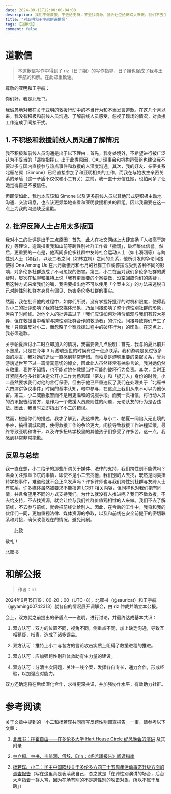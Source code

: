 ```yaml
---
date: 2024-09-11T12:00:00-04:00
description: 我们不做救援，不去给支持，不去找资源，就会让位给反跨人来做。我们不去了解前线，不去参与前线，就会把前线让给反跨人。
title: "对亚明和王宇航的道歉信"
tags: [道歉信]
comment: false
---
```


# 道歉信

> 本道歉信写作中得到了 riz（日子姐）的写作指导，日子姐也促成了我与王宇航的和解。在此郑重致谢。

尊敬的亚明和王宇航：

你们好，我是北雁书。

我诚恳地对我在关于亚明的救援行动中的不当行为和不当发言道歉。在这几个月以来，我没有积极和前线人员沟通、了解前线人员感受，忽视了现场的情况，对救援工作造成了间接干扰。

## 1. 不积极和救援前线人员沟通了解情况

我不积极和前线人员沟通是出于以下理由：首先，我身处境外，不希望进行被广泛认为不妥当的「遥控指挥」。出于此类原因，OAU 理事会和机构运营组也建议我不要过多与国内直接参与热点事件和救援的人深度沟通。其次，我的好友、亲密关系北雁冬翼（Simone）已经直接参加了和亚明相关的工作，而我在与她发生亲密关系的矛盾（这一矛盾不仅仅和小二有关）之前，我一直十分信任她，也怕问多了让她觉得自己不被信任。

但即使如此，我也本应该和 Simone 以及更多前线人员以其他形式更积极主动地沟通、交流讯息，也应该更频繁地查看和亚明救援相关的群组。因此我需要在这一点上为我的沟通缺乏道歉。

## 2. 批评反跨人士占用太多版面

我对小二的批评是出于三点原因：首先，此人在社交网络上大肆宣扬「人权高于跨权」等理论，造谣指责我和山前等跨性别社群工作者「撒谎」，破坏集体信誉。然后，更重要的一点是，他离间多伦多社群中友跨社会运动人士（如韦漪涵等）与跨性别人士（如我），以及二者之间（如林立桐）之间的关系，他所引发的争论间接使得 One Among Us 在六月骄傲月和七月的社群工作或停摆或受到各种不同的影响，对多伦多社群造成了不可忽视的伤害。第三，小二在面对我们多伦多社群的质疑时，屡次在私聊和推特上说「我有更重要的个案要做，没空回应你们的质疑」，用这种方式来堵我们的嘴，我需要指出他不可以使用「个案主义」的方法来逃脱自己对跨性别社群本身具有偏见、伤害多伦多社群的事实。

然而，我在批评他的过程中，如你们所说，没有掌握好批评的时机和限度，使得我对小二的批评影响了我的社交媒体形象，乃至间接影响了整个跨性别社群的形象，污染了时间线。对他个人的批评盖过了「我们应该如何对待价值观与我们有较大差异，但在救援当中希望与跨性别社群合作的救助者」的讨论。间接导致你们产生了我「只顾着反对小二，而忽略了个案救援过程中的破坏行为」的印象。在这点上，我必须道歉。

关于帕夏声讨小二时立即加入的情况，我需要做几点说明：首先，我与帕夏此前并不熟悉，只是在今年 3 月游魂逝世的时候有过一点点联系。我和游魂是见过很多面的朋友，我对她的逝世一直感到非常惋惜。而帕夏是游魂重要的亲密关系，曾为游魂逝世写下过一篇情真意切的悼文，因此此人虽然经常有抽象言论，我对她仍然有敬重。我并不知情，也不能对她在救援当中可能的破坏行为负责。其次，当时正好紧随多伦多社群决定公开小二作为杨若晖「密友」和「捉刀人」身份的时候，小二虽然要求我们对他的言行保密，但由于他已严重违反了我们在处理关于「北雁书六四演讲争议事件」时候的基本认知，暗中参与，在这点上我们从来不可以为他保密。第三，小二威胁报警而不是用更温和的说服手段。而我一贯相信，将行动人员的资讯报告给警方，是作为一个救援人员原则性的问题，无论队友的行为是否违法。因此，我当时立即指出了小二的错误。

然而，根据你们的描述，我才了解到，我这样做，与小二、帕夏一同陷入无止境的争吵，搞得满城风雨，使得救援工作的争论更大，间接导致救援工作进程延缓，最终导致亚明和饼干，以及许多扭转学校里的其他孩子们多受了许多苦。这一点，我感到非常非常抱歉。

## 反思与总结

我一直在想，小二给予的那些所谓关于媒体、法律的支持，我们跨性别不能做吗？温柔关注豫章书院的事情，即使不是小二去找他，我们别的人去找，既然是同类扭转学校事件，难道他就不会正义发声吗？许多律师也与我们跨性别社群与友跨人士有联系，许多媒体虽然被要求不能报道 LGBT 相关内容，但同样也对我们抱有同情，并且希望用不同的方式支持我们。为什么就没有人推进呢？我们不做救援，不去给支持，不去找资源，就会让位与我们社群价值观相悖的人来做。我们不去了解前线，不去参与前线，就会把前线让给别人。因此，在今后的工作中，我将和我的伙伴们一同，更加重视法律、媒体资源的争取，以及和前线在安全前提下的密切联系和对接，确保改善现在的情况，避免闹剧。


　　此致

敬礼！

北雁书

# 和解公报

> 作者：riz

2024年9月15日19：00-20：00（UTC+8），北雁书（@sauricat）和王宇航（@yaming00742313）就各自的情况展开调解会，由 riz 仲裁并确立本公报。

会上，双方就之前提出的矛盾点一一说明，进行讨论，并最终达成基本共识：

1. 双方认可：双方的位置不同，视角不同，侧重点不同，加上缺乏沟通，导致互相猜疑，指责，造成了诸多误会。

2. 双方认可：推特上小二与各方的言论攻击实质上阻碍了救援进程的推进。

3. 双方认可：应加强跨性别群体救助有生力量的建设。

4. 双方认可：分清主次问题，关注一线个案，发挥各自专长，通力合作，形成经验，以加强应对能力。

双方还确定将在后续深化合作，求得更深共识，并加强协作水平，有效助力社群。

# 参考阅读

关于文章中提到的「小二和杨若晖共同撰写反跨性别调查报告」一事，请参考以下文章：

1. [北雁书：挥霍自由——在多伦多大学 Hart House Circle 纪念晚会的演讲](../20240604-hart-house/) 及其附录

2. [林立桐、林书、韦倚涵、傅辞、Erin：《杨若晖报告》阅读指南](https://matters.town/a/junaerd359ts)

3. [杨若晖、小二：民主中国阵线关于多伦多六四三十五周年活动事态升级方面的调查报告](https://x.com/WesterAOC/status/1811015383286968644)（写在这里真是亵渎我自己，总之就是「在跨性别演讲的场合，后台大声指着一群人骂，因为在场有别的不是跨性别的攻击对象，所以不属于反跨」）
